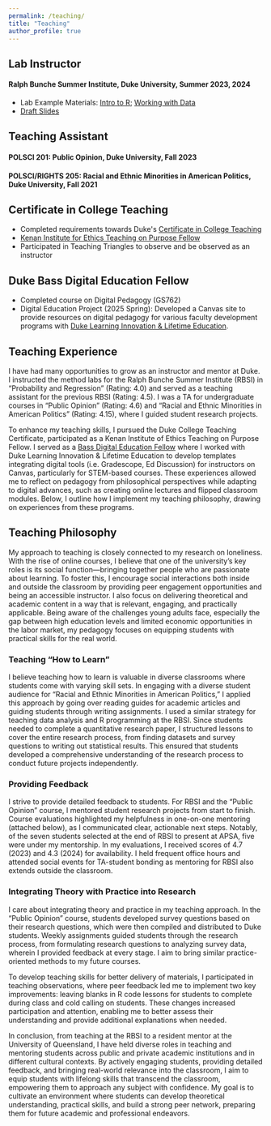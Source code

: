 ```yaml
---
permalink: /teaching/
title: "Teaching"
author_profile: true
---
```


## Lab Instructor
#### Ralph Bunche Summer Institute, Duke University, Summer 2023, 2024 
+ Lab Example Materials: [Intro to R](file:///Users/suhyenbae/Dropbox/RBSI%202024/RLabs/ClassNotes/lab2.html); [Working with Data](file:///Users/suhyenbae/Dropbox/RBSI%202024/RLabs/ClassNotes/lab3.html)
+ <a class="btn" href='/files/APSA_Aldrich-Bae_Affective Polarization.pdf'> Draft </a> <a class="btn" href="/files/APSA_2024_Fundamentals-9.pdf"> Slides </a> 

## Teaching Assistant

#### POLSCI 201: Public Opinion, Duke University, Fall 2023

#### POLSCI/RIGHTS 205: Racial and Ethnic Minorities in American Politics, Duke University, Fall 2021


## Certificate in College Teaching
+ Completed requirements towards Duke's [Certificate in College Teaching](https://gradschool.duke.edu/professional-development/programs/certificate-college-teaching/)
+ [Kenan Institute for Ethics Teaching on Purpose Fellow](https://kenan.ethics.duke.edu/teaching-on-purpose/#:~:text=Teaching%20on%20Purpose%20brings%20doctoral,will%20help%20their%20students%20flourish) 
+ Participated in Teaching Triangles to observe and be observed as an instructor 


## Duke Bass Digital Education Fellow
+ Completed course on Digital Pedagogy (GS762)
+ Digital Education Project (2025 Spring): Developed a Canvas site to provide resources on digital pedagogy for various faculty development programs with [Duke Learning Innovation & Lifetime Education](https://lile.duke.edu/). 

## Teaching Experience
I have had many opportunities to grow as an instructor and mentor at Duke. I instructed the method labs for the Ralph Bunche Summer Institute (RBSI) in “Probability and Regression” (Rating: 4.0) and served as a teaching assistant for the previous RBSI (Rating: 4.5). I was a TA for undergraduate courses in “Public Opinion” (Rating: 4.6) and “Racial and Ethnic Minorities in American Politics” (Rating: 4.15), where I guided student research projects.  

To enhance my teaching skills, I pursued the Duke College Teaching Certificate, participated as a Kenan Institute of Ethics Teaching on Purpose Fellow. I served as a [Bass Digital Education Fellow](https://lile.duke.edu/learning-networks-communities/bass-digital-education-fellows-1/) where I worked with Duke Learning Innovation & Lifetime Education to develop templates integrating digital tools (i.e. Gradescope, Ed Discussion) for instructors on Canvas, particularly for STEM-based courses. These experiences allowed me to reflect on pedagogy from philosophical perspectives while adapting to digital advances, such as creating online lectures and flipped classroom modules. Below, I outline how I implement my teaching philosophy, drawing on experiences from these programs. 

## Teaching Philosophy
My approach to teaching is closely connected to my research on loneliness. With the rise of online courses, I believe that one of the university’s key roles is its social function—bringing together people who are passionate about learning. To foster this, I encourage social interactions both inside and outside the classroom by providing peer engagement opportunities and being an accessible instructor. I also focus on delivering theoretical and academic content in a way that is relevant, engaging, and practically applicable. Being aware of the challenges young adults face, especially the gap between high education levels and limited economic opportunities in the labor market, my pedagogy focuses on equipping students with practical skills for the real world. 

### Teaching “How to Learn”
I believe teaching how to learn is valuable in diverse classrooms where students come with varying skill sets. In engaging with a diverse student audience for “Racial and Ethnic Minorities in American Politics,” I applied this approach by going over reading guides for academic articles and guiding students through writing assignments.  I used a similar strategy for teaching data analysis and R programming at the RBSI. Since students needed to complete a quantitative research paper, I structured lessons to cover the entire research process, from finding datasets and survey questions to writing out statistical results. This ensured that students developed a comprehensive understanding of the research process to conduct future projects independently.

### Providing Feedback
I strive to provide detailed feedback to students. For RBSI and the “Public Opinion” course, I mentored student research projects from start to finish. Course evaluations highlighted my helpfulness in one-on-one mentoring (attached below), as I communicated clear, actionable next steps. Notably, of the seven students selected at the end of RBSI to present at APSA, five were under my mentorship. In my evaluations, I received scores of 4.7 (2023) and 4.3 (2024) for availability. I held frequent office hours and attended social events for TA-student bonding as mentoring for RBSI also extends outside the classroom. 

### Integrating Theory with Practice into Research
I care about integrating theory and practice in my teaching approach. In the “Public Opinion” course, students developed survey questions based on their research questions, which were then compiled and distributed to Duke students. Weekly assignments guided students through the research process, from formulating research questions to analyzing survey data, wherein I provided feedback at every stage. I aim to bring similar practice-oriented methods to my future courses. 

To develop teaching skills for better delivery of materials, I participated in teaching observations, where peer feedback led me to implement two key improvements: leaving blanks in R code lessons for students to complete during class and cold calling on students. These changes increased participation and attention, enabling me to better assess their understanding and provide additional explanations when needed.

In conclusion, from teaching at the RBSI to a resident mentor at the University of Queensland, I have held diverse roles in teaching and mentoring students across public and private academic institutions and in different cultural contexts. By actively engaging students, providing detailed feedback, and bringing real-world relevance into the classroom, I aim to equip students with lifelong skills that transcend the classroom, empowering them to approach any subject with confidence. My goal is to cultivate an environment where students can develop theoretical understanding, practical skills, and build a strong peer network, preparing them for future academic and professional endeavors.

